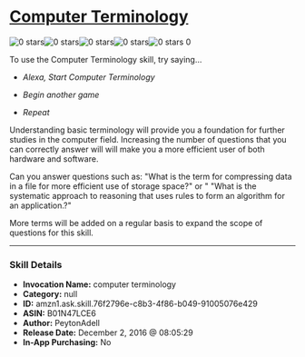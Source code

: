 # [Computer Terminology](http://alexa.amazon.com/#skills/amzn1.ask.skill.76f2796e-c8b3-4f86-b049-91005076e429)
![0 stars](../../images/ic_star_border_black_18dp_1x.png)![0 stars](../../images/ic_star_border_black_18dp_1x.png)![0 stars](../../images/ic_star_border_black_18dp_1x.png)![0 stars](../../images/ic_star_border_black_18dp_1x.png)![0 stars](../../images/ic_star_border_black_18dp_1x.png) 0

To use the Computer Terminology skill, try saying...

* *Alexa, Start Computer Terminology*

* *Begin another game*

* *Repeat*

Understanding basic terminology will provide you a foundation for further studies in the computer field. Increasing the number of  questions that you can correctly answer will will make you a more efficient user of both hardware and software. 

Can you answer questions such as: "What is the term for compressing data in a file for more efficient use of storage space?" or " "What is the systematic approach to reasoning that uses rules to form an algorithm for an application.?"

More terms will be added on a  regular basis to expand the scope of questions for this skill.

***

### Skill Details

* **Invocation Name:** computer terminology
* **Category:** null
* **ID:** amzn1.ask.skill.76f2796e-c8b3-4f86-b049-91005076e429
* **ASIN:** B01N47LCE6
* **Author:** PeytonAdell
* **Release Date:** December 2, 2016 @ 08:05:29
* **In-App Purchasing:** No
